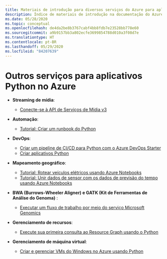 ```yaml
---
title: Materiais de introdução para diversos serviços do Azure para aplicativos Python
description: Índice de materiais de introdução na documentação do Azure para diversos serviços usados para aplicativos Python.
ms.date: 05/28/2020
ms.topic: conceptual
ms.openlocfilehash: de4da2be8b3767cabf4bb8fdb7e23528bb778e60
ms.sourcegitcommit: a9b9157bb3a802ecfe3699854788d010a3f08d7e
ms.translationtype: HT
ms.contentlocale: pt-BR
ms.lasthandoff: 05/29/2020
ms.locfileid: "84207639"
---
```

# <a name="other-services-for-python-apps-on-azure"></a>Outros serviços para aplicativos Python no Azure

- **Streaming de mídia**:
  - [Conecte-se à API de Serviços de Mídia v3](/azure/media-services/latest/configure-connect-python-howto)

- **Automação**:
  - [Tutorial: Criar um runbook do Python](/azure/automation/learn/automation-tutorial-runbook-textual-python2
)

- **DevOps**:
  - [Criar um pipeline de CI/CD para Python com o Azure DevOps Starter](/azure/devops-project/azure-devops-project-python)
  - [Criar aplicativos Python](/azure/devops/pipelines/ecosystems/python?view=azure-devops)

- **Mapeamento geográfico**:
  - [Tutorial: Rotear veículos elétricos usando Azure Notebooks](/azure/azure-maps/tutorial-ev-routing)
  - [Tutorial: Unir dados de sensor com os dados de previsão do tempo usando Azure Notebooks](/azure/azure-maps/weather-service-tutorial)

- **BWA (Burrows-Wheeler Aligner) e GATK (Kit de Ferramentas de Análise do Genoma)** :
  - [Executar um fluxo de trabalho por meio do serviço Microsoft Genomics](/azure/genomics/quickstart-run-genomics-workflow-portal)

- **Gerenciamento de recursos**:
  - [Execute sua primeira consulta ao Resource Graph usando o Python](/azure/governance/resource-graph/first-query-python)

- **Gerenciamento de máquina virtual**:
  - [Criar e gerenciar VMs do Windows no Azure usando Python](/azure/virtual-machines/windows/python)
